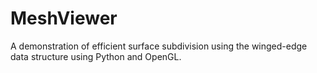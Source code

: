 # MeshViewer
A demonstration of efficient surface subdivision using the winged-edge data structure using Python and OpenGL.
